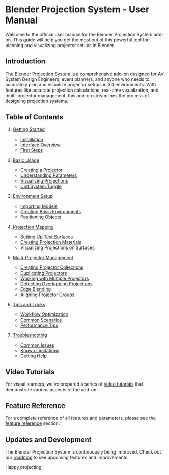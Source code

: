 # Blender Projection System - User Manual

Welcome to the official user manual for the Blender Projection System add-on. This guide will help you get the most out of this powerful tool for planning and visualizing projector setups in Blender.

## Introduction

The Blender Projection System is a comprehensive add-on designed for AV System Design Engineers, event planners, and anyone who needs to accurately plan and visualize projector setups in 3D environments. With features like accurate projection calculations, real-time visualization, and multi-projector management, this add-on streamlines the process of designing projection systems.

## Table of Contents

1. [Getting Started](getting-started.md)
   - [Installation](getting-started.md#installation)
   - [Interface Overview](getting-started.md#interface-overview)
   - [First Steps](getting-started.md#first-steps)

2. [Basic Usage](basic-usage.md)
   - [Creating a Projector](basic-usage.md#creating-a-projector)
   - [Understanding Parameters](basic-usage.md#understanding-parameters)
   - [Visualizing Projections](basic-usage.md#visualizing-projections)
   - [Unit System Toggle](basic-usage.md#unit-system-toggle)

3. [Environment Setup](environment-setup.md)
   - [Importing Models](environment-setup.md#importing-models)
   - [Creating Basic Environments](environment-setup.md#creating-basic-environments)
   - [Positioning Objects](environment-setup.md#positioning-objects)

4. [Projection Mapping](projection-mapping.md)
   - [Setting Up Test Surfaces](projection-mapping.md#setting-up-test-surfaces)
   - [Creating Projection Materials](projection-mapping.md#creating-projection-materials)
   - [Visualizing Projections on Surfaces](projection-mapping.md#visualizing-projections-on-surfaces)

5. [Multi-Projector Management](multi-projector.md)
   - [Creating Projector Collections](multi-projector.md#creating-projector-collections)
   - [Duplicating Projectors](multi-projector.md#duplicating-projectors)
   - [Working with Multiple Projectors](multi-projector.md#working-with-multiple-projectors)
   - [Detecting Overlapping Projections](multi-projector.md#detecting-overlapping-projections)
   - [Edge Blending](multi-projector.md#edge-blending)
   - [Aligning Projector Groups](multi-projector.md#aligning-projector-groups)

6. [Tips and Tricks](tips-tricks.md)
   - [Workflow Optimization](tips-tricks.md#workflow-optimization)
   - [Common Scenarios](tips-tricks.md#common-scenarios)
   - [Performance Tips](tips-tricks.md#performance-tips)

7. [Troubleshooting](troubleshooting.md)
   - [Common Issues](troubleshooting.md#common-issues)
   - [Known Limitations](troubleshooting.md#known-limitations)
   - [Getting Help](troubleshooting.md#getting-help)

## Video Tutorials

For visual learners, we've prepared a series of [video tutorials](../tutorials/index.md) that demonstrate various aspects of the add-on.

## Feature Reference

For a complete reference of all features and parameters, please see the [feature reference](../features/index.md) section.

## Updates and Development

The Blender Projection System is continuously being improved. Check out our [roadmap](../roadmap.md) to see upcoming features and improvements.

Happy projecting! 